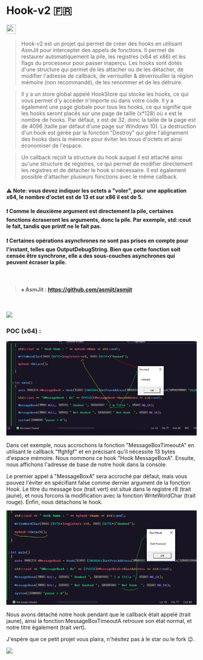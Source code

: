# Hook-v2 🇫🇷

<img src="https://www.emojimeaning.com/img/img-twitter-64/1f1eb-1f1f7.png" width="25" height="25">

> Hook-v2 est un projet qui permet de créer des hooks en utilisant AsmJit pour intercepter des appels de fonctions. 
Il permet de restaurer automatiquement la pile, les registres (x64 et x86) et les flags du processeur pour passer inaperçu. 
Les hooks sont dotés d'une structure qui permet de les attacher ou de les détacher, de modifier l'adresse de callback, de verrouiller & déverrouiller la région mémoire (non recommandé), de les renommer et de les détruire.

> Il y a un store global appelé HookStore qui stocke les hooks, ce qui vous permet d'y accéder n'importe où dans votre code. 
Il y a également une page globale pour tous les hooks, ce qui signifie que les hooks seront placés sur une page de taille (x*128) où x est le nombre de hooks. 
Par défaut, x est de 32, donc la taille de la page est de 4096 (taille par défaut d'une page sur Windows 10). 
La destruction d'un hook est gérée par la fonction "Destroy" qui gère l'alignement des hooks dans la mémoire pour éviter les trous d'octets et ainsi économiser de l'espace.

> Un callback reçoit la structure du hook auquel il est attaché ainsi qu'une structure de registres, ce qui permet de modifier directement les registres et de détacher le hook si nécessaire. 
Il est également possible d'attacher plusieurs fonctions avec le même callback.


#### ⚠️ Note: vous devez indiquer les octets a "voler", pour une application x64, le nombre d'octet est de 13 et sur x86 il est de 5.

#### ❗  Comme le deuxième argument est directement la pile, certaines fonctions écraseront les arguments, donc la pile. Par exemple, std::cout le fait, tandis que printf ne le fait pas. 

#### ❗ Certaines opérations asynchrones ne sont pas prises en compte pour l'instant, telles que OutputDebugString. Bien que cette fonction soit censée être synchrone, elle a des sous-couches asynchrones qui peuvent écraser la pile.

<br />

> #### ♠️ AsmJit : https://github.com/asmjit/asmjit

<br />

![](https://img.shields.io/static/v1?label=Langage&message=Cpp&color=blue)

### POC (x64) :
![](https://github.com/Sx-Cheats/Hook-v2/blob/main/Previews/1.PNG)

Dans cet exemple, nous accrochons la fonction "MessageBoxTimeoutA" en utilisant le callback "ffghfgf" et en précisant qu'il nécessite 13 bytes d'espace mémoire. 
Nous nommons ce hook "Hook MessageBoxA". 
Ensuite, nous affichons l'adresse de base de notre hook dans la console.

Le premier appel à "MessageBoxA" sera accroché par défaut, mais vous pouvez l'éviter en spécifiant false comme dernier argument de la fonction Hook. 
Le titre du message box (trait vert) est situé dans le registre r8 (trait jaune), et nous forcons la modification avec la fonction WriteWordChar (trait rouge). Enfin, nous détachons le hook.

![](https://github.com/Sx-Cheats/Hook-v2/blob/main/Previews/2.PNG)

Nous avons détaché notre hook pendant que le callback était appelé (trait jaune), ainsi la fonction MessageBoxTimeoutA retrouve son état normal, et notre titre également (trait vert).

J'espère que ce petit projet vous plaira, n'hésitez pas à le star ou le fork 😉.

![](https://img.shields.io/static/v1?label=Discord&message=$x%232170&color=blue)
